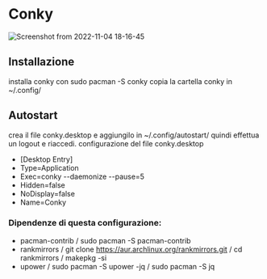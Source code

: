 # Conky
![Screenshot from 2022-11-04 18-16-45](https://user-images.githubusercontent.com/117321045/200047237-644f0fd3-7fcc-4bbb-af2a-d4623f34c9b6.png)

## Installazione
installa conky con sudo pacman -S conky
copia la cartella conky in ~/.config/

## Autostart
crea il file conky.desktop e aggiungilo in ~/.config/autostart/ quindi effettua un logout e riaccedi.
configurazione del file conky.desktop
- [Desktop Entry]
- Type=Application
- Exec=conky --daemonize --pause=5
- Hidden=false
- NoDisplay=false
- Name=Conky


### Dipendenze di questa configurazione:

- pacman-contrib / sudo pacman -S pacman-contrib
- rankmirrors / git clone https://aur.archlinux.org/rankmirrors.git / cd rankmirrors / makepkg -si
- upower / sudo pacman -S upower
-jq / sudo pacman -S jq
